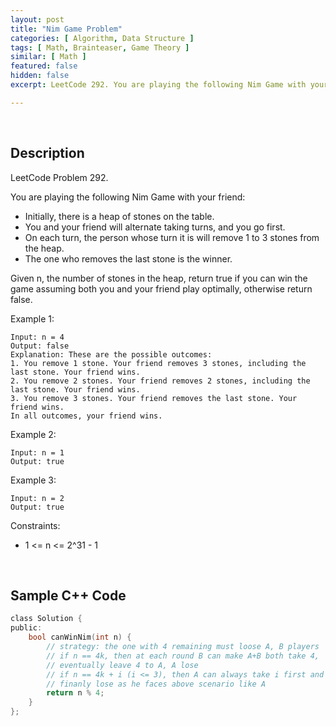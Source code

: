 ```yaml
---
layout: post
title: "Nim Game Problem"
categories: [ Algorithm, Data Structure ]
tags: [ Math, Brainteaser, Game Theory ]
similar: [ Math ]
featured: false
hidden: false
excerpt: LeetCode 292. You are playing the following Nim Game with your friend

---
```


<br />

## Description

LeetCode Problem 292.

You are playing the following Nim Game with your friend:
* Initially, there is a heap of stones on the table.
* You and your friend will alternate taking turns, and you go first.
* On each turn, the person whose turn it is will remove 1 to 3 stones from the heap.
* The one who removes the last stone is the winner.

Given n, the number of stones in the heap, return true if you can win the game assuming both you and your friend play optimally, otherwise return false.

Example 1:
```
Input: n = 4
Output: false
Explanation: These are the possible outcomes:
1. You remove 1 stone. Your friend removes 3 stones, including the last stone. Your friend wins.
2. You remove 2 stones. Your friend removes 2 stones, including the last stone. Your friend wins.
3. You remove 3 stones. Your friend removes the last stone. Your friend wins.
In all outcomes, your friend wins.
```

Example 2:
```
Input: n = 1
Output: true
```

Example 3:
```
Input: n = 2
Output: true
```

Constraints:
* 1 <= n <= 2^31 - 1

<br />

## Sample C++ Code


```c
class Solution {
public:
    bool canWinNim(int n) {
        // strategy: the one with 4 remaining must loose A, B players
        // if n == 4k, then at each round B can make A+B both take 4, 
        // eventually leave 4 to A, A lose
        // if n == 4k + i (i <= 3), then A can always take i first and B will
        // finanly lose as he faces above scenario like A
        return n % 4;
    }
};
```


